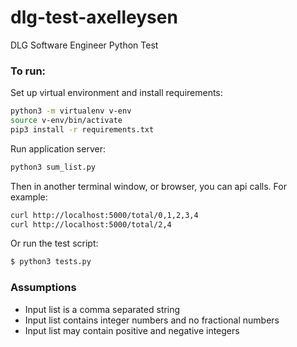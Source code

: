 # dlg-test-axelleysen
DLG  Software Engineer Python Test


### To run:
Set up virtual environment and install requirements:
```bash
python3 -m virtualenv v-env
source v-env/bin/activate
pip3 install -r requirements.txt
```

Run application server:
```bash
python3 sum_list.py
```

Then in another terminal window, or browser, you can api calls. For example:
```bash
curl http://localhost:5000/total/0,1,2,3,4
curl http://localhost:5000/total/2,4
```

Or run the test script:
```bash
$ python3 tests.py
```

### Assumptions
- Input list is a comma separated string
- Input list contains integer numbers and no fractional numbers 
- Input list may contain positive and negative integers 